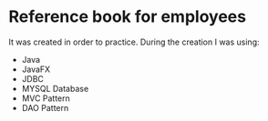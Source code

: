 # Reference book for employees
It was created in order to practice. 
<Enter> During the creation I was using: 
* Java 
* JavaFX
* JDBC
* MYSQL Database
* MVC Pattern
* DAO Pattern
